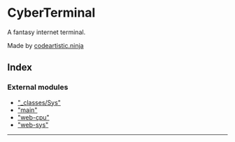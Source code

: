 
CyberTerminal
=============
A fantasy internet terminal.

Made by [codeartistic.ninja](http://the.codeartistic.ninja/)



## Index

### External modules

* ["_classes/Sys"](modules/__classes_sys_.md)
* ["main"](modules/_main_.md)
* ["web-cpu"](modules/_web_cpu_.md)
* ["web-sys"](modules/_web_sys_.md)



---
